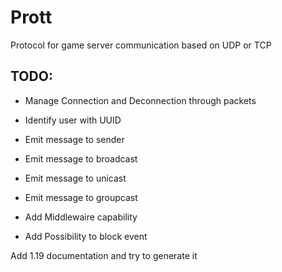 # Prott

Protocol for game server communication based on UDP or TCP

## TODO:

- Manage Connection and Deconnection through packets
- Identify user with UUID

- Emit message to sender
- Emit message to broadcast
- Emit message to unicast
- Emit message to groupcast

- Add Middlewaire capability
- Add Possibility to block event

Add 1.19 documentation and try to generate it

